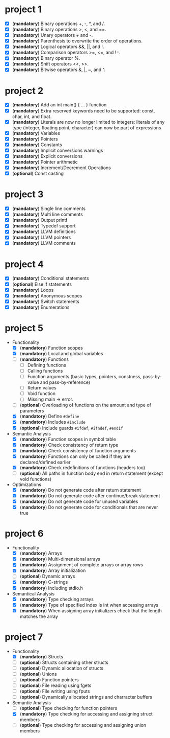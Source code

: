 # project 1

- [x] (**mandatory**) Binary operations +, -, *, and /.
- [x] (**mandatory**) Binary operations >, <, and ==.
- [x] (**mandatory**) Unary operators + and -.
- [x] (**mandatory**) Parenthesis to overwrite the order of operations.
- [x] (**mandatory**) Logical operators &&, ||, and !.
- [x] (**mandatory**) Comparison operators >=, <=, and !=.
- [x] (**mandatory**) Binary operator %.
- [x] (**mandatory**) Shift operators <<, >>.
- [x] (**mandatory**) Bitwise operators &, |, ~, and ^.

# project 2

- [x] (**mandatory**) Add an int main() { ... } function
- [x] (**mandatory**) Extra reserved keywords need to be supported: const, char, int, and float.
- [x] (**mandatory**) Literals are now no longer limited to integers: literals of any type (integer, floating point,
  character) can now be part of expressions
- [x] (**mandatory**) Variables
- [x] (**mandatory**) Pointers
- [x] (**mandatory**) Constants
- [x] (**mandatory**) Implicit conversions warnings
- [x] (**mandatory**) Explicit conversions
- [x] (**mandatory**) Pointer arithmetic
- [x] (**mandatory**) Increment/Decrement Operations
- [x] (**optional**) Const casting

# project 3

- [x] (**mandatory**) Single line comments
- [x] (**mandatory**) Multi line comments
- [x] (**mandatory**) Output printf
- [x] (**mandatory**) Typedef support
- [x] (**mandatory**) LLVM definitions
- [x] (**mandatory**) LLVM pointers
- [x] (**mandatory**) LLVM comments

# project 4

- [x] (**mandatory**) Conditional statements
- [x] (**optional**) Else if statements
- [x] (**mandatory**) Loops
- [x] (**mandatory**) Anonymous scopes
- [x] (**mandatory**) Switch statements
- [x] (**mandatory**) Enumerations

# project 5

- Functionality
  - [x] (**mandatory**) Function scopes
  - [x] (**mandatory**) Local and global variables
  - [ ] (**mandatory**) Functions
    - [ ] Defining functions
    - [ ] Calling functions
    - [ ] Function arguments (basic types, pointers, constness, pass-by-value and pass-by-reference)
    - [ ] Return values
    - [ ] Void function
    - [ ] Missing main -> error.
  - [ ] (**optional**) Overloading of functions on the amount and type of parameters
  - [x] (**mandatory**) Define `#define` 
  - [x] (**mandatory**) Includes `#include`
  - [x] (**optional**) Include guards `#ifdef`, `#ifndef`, `#endif`
- Semantic Analysis
  - [x] (**mandatory**) Function scopes in symbol table
  - [x] (**mandatory**) Check consistency of return type
  - [x] (**mandatory**) Check consistency of function arguments
  - [x] (**mandatory**) Functions can only be called if they are declared/defined earlier
  - [x] (**mandatory**) Check redefinitions of functions (headers too)
  - [ ] (**optional**) All paths in function body end in return statement (except void functions)
- Optimizations
  - [x] (**mandatory**) Do not generate code after return statement
  - [x] (**mandatory**) Do not generate code after continue/break statement
  - [x] (**mandatory**) Do not generate code for unused variables
  - [x] (**mandatory**) Do not generate code for conditionals that are never true

# project 6

- Functionality
  - [x] (**mandatory**) Arrays
  - [x] (**mandatory**) Multi-dimensional arrays
  - [x] (**mandatory**) Assignment of complete arrays or array rows
  - [x] (**mandatory**) Array initialization
  - [ ] (**optional**) Dynamic arrays
  - [x] (**mandatory**) C-strings
  - [x] (**mandatory**) Including stdio.h
- Semantical Analysis
  - [x] (**mandatory**) Type checking arrays
  - [x] (**mandatory**) Type of specified index is int when accessing arrays
  - [x] (**mandatory**) When assigning array initializers check that the length matches the array

# project 7

- Functionality
  - [x] (**mandatory**) Structs
  - [ ] (**optional**) Structs containing other structs
  - [ ] (**optional**) Dynamic allocation of structs
  - [ ] (**optional**) Unions
  - [ ] (**optional**) Function pointers
  - [ ] (**optional**) File reading using fgets
  - [ ] (**optional**) File writing using fputs
  - [ ] (**optional**) Dynamically allocated strings and charracter buffers
- Semantic Analysis
  - [ ] (**optional**) Type checking for function pointers
  - [x] (**mandatory**) Type checking for accessing and assigning struct members
  - [ ] (**optional**) Type checking for accessing and assigning union members